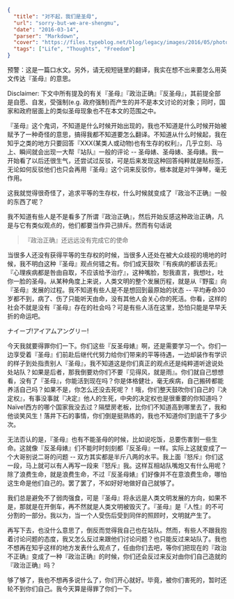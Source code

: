 ```json
{
  "title": "对不起，我们是圣母",
  "url": "sorry-but-we-are-shengmu",
  "date": "2016-03-14",
  "parser": "Markdown",
  "cover": "https://files.typeblog.net/blog/legacy/images/2016/05/photo-1456374407032-6e4baf58fb62.jpg",
  "tags": ["Life", "Thoughts", "Freedom"]
}
```

预警：这是一篇口水文。另外，请无视短链里的翻译，我实在想不出来要怎么用英文传达『圣母』的意思。

Disclaimer: 下文中所有提及的有关『圣母』『政治正确』『反圣母』，其前提全部是自愿、自发，受强制(e.g. 政府强制)而产生的并不是本文讨论的对象；同时，国家和政府层面上的类似圣母现象也不在本文的范围之中。

『圣母』这个鬼词，不知道是什么时候开始出现的，我也不知道是什么时候开始被赋予了一种奇怪的意思，搞得我都不知道要怎么翻译。不知道从什么时候起，我在知乎之类的地方只要回答『XXX(某类人或动物)也有生存的权利』，几乎立刻、马上、瞬间就会出现一大帮『站队』一般的评论 -- 圣母婊、圣母婊、圣母婊。我一开始看了以后还很生气，还尝试过反驳，可是后来发现这种回答纯粹就是贴标签，无论如何反驳他们也只会再用『圣母』这个词来反驳你，根本就是对牛弹琴，毫无作用。

这我就觉得很奇怪了，追求平等的生存权，什么时候就变成了『政治不正确』一般的东西了呢？

我不知道有些人是不是看多了所谓『政治正确』，然后开始反感这种政治正确，凡是与它有类似观点的，他们都要当作异己排斥。然而有句话说

> 『政治正确』还远远没有完成它的使命

当很多人还没有获得平等的生存权的时候，当很多人还处在被大众歧视的境地的时候，我不明白这种『圣母』观点何错之有。你们成天鼓吹『有疾病的都该去死』『心理疾病都是咎由自取，不应该给予治疗』，这种嘴脸，恕我直言，我想吐，吐你一脸的圣母。从某种角度上来说，人类文明的整个发展历程，就是从『野蛮』向『圣母』发展的过程。我不知道有些人是不是想回到最原始的状态 -- 平均寿命30岁都不到，病了、伤了只能听天由命，没有其他人会关心你的死活。你看，这样的社会不就是没有『圣母』存在的社会吗？可是有些人活在这里，恐怕只能是早早夭折的命运吧。

ナイーブ!アイアムアングリー!

今天我就要得罪你们一下。你们这些『反圣母婊』啊，还是需要学习一个。你们一边享受着『圣母』们前赴后继代代努力给你们带来的平等待遇，一边却装作有学识的样子到处指责别人『圣母』，我不知道这是你们真正的观点还是纯粹道听途说处处站队？如果是后者，那我倒要劝你们不要『见得风，就是雨』。你们就自己想想看，没有了『圣母』，你能活到现在吗？你是体格健壮，毫无疾病，自己搬砖都能养活自己吗？如果不是，你怎么还没去死呢？！哦，你们整天鼓吹你们自己的『决定权』，有事没事就『决定』他人的生死，中央的决定权也是很重要的你知道吗？Naïve!西方的哪个国家我没去过？隔壁房老板，比你们不知道高到哪里去了，我和他谈笑风生！落井下石的事情，你们倒是挺熟练的，我也不知道你们到底干了多少次。

无法否认的是，『圣母』也有不能圣母的时候，比如说吃饭，总要伤害到一些生命。这就像『反圣母婊』们不能时时刻刻都『反圣母』一样。实际上这就变成了一个大哥别说二哥的问题 -- 双方其实都是半斤八两的水平。我上面『怒斥』你们这一段，马上就可以有人再写一段来『怒斥』我。这样互相站队嘴炮又有什么用呢？除了浪费生命，就是浪费生命，不过『反圣母婊』们好像并不在意浪费生命，哪怕这生命是他们自己的。罢了罢了，不如好好地做好自己就够了。

我们总是避免不了弱肉强食，可是『圣母』将永远是人类文明发展的方向，如果不是，那就是在开倒车，再不然就是人类文明被毁灭了。『圣母』是『人性』的不可分割的一部分。我以为，当一个人受伤后受到同伴的照顾时，文明就产生了。

再写下去，也没什么意思了，倒反而觉得我自己也在站队。然而，有些人不跟我抱着讨论问题的态度，我又怎么反过来跟他们讨论问题？也只能反过来站队了。我也不想再在知乎这样的地方发表什么观点了，任由你们去吧，等你们把现在的『政治不正确』变成了一种『政治正确』的时候，你们还会反过来反对由你们自己造就的『政治正确』吗？

够了够了，我也不想再多说什么了，你们开心就好。毕竟，被你们害死的，暂时还轮不到你们自己。我今天算是得罪了你们一下。